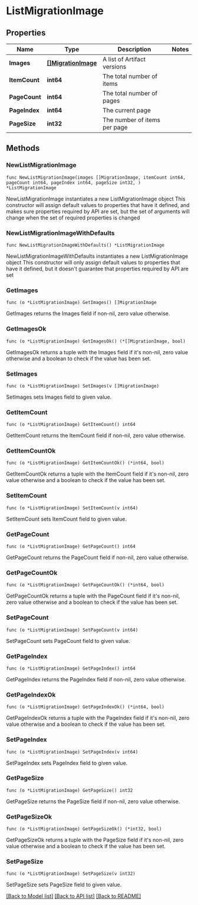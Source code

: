 # ListMigrationImage

## Properties

Name | Type | Description | Notes
------------ | ------------- | ------------- | -------------
**Images** | [**[]MigrationImage**](MigrationImage.md) | A list of Artifact versions | 
**ItemCount** | **int64** | The total number of items | 
**PageCount** | **int64** | The total number of pages | 
**PageIndex** | **int64** | The current page | 
**PageSize** | **int32** | The number of items per page | 

## Methods

### NewListMigrationImage

`func NewListMigrationImage(images []MigrationImage, itemCount int64, pageCount int64, pageIndex int64, pageSize int32, ) *ListMigrationImage`

NewListMigrationImage instantiates a new ListMigrationImage object
This constructor will assign default values to properties that have it defined,
and makes sure properties required by API are set, but the set of arguments
will change when the set of required properties is changed

### NewListMigrationImageWithDefaults

`func NewListMigrationImageWithDefaults() *ListMigrationImage`

NewListMigrationImageWithDefaults instantiates a new ListMigrationImage object
This constructor will only assign default values to properties that have it defined,
but it doesn't guarantee that properties required by API are set

### GetImages

`func (o *ListMigrationImage) GetImages() []MigrationImage`

GetImages returns the Images field if non-nil, zero value otherwise.

### GetImagesOk

`func (o *ListMigrationImage) GetImagesOk() (*[]MigrationImage, bool)`

GetImagesOk returns a tuple with the Images field if it's non-nil, zero value otherwise
and a boolean to check if the value has been set.

### SetImages

`func (o *ListMigrationImage) SetImages(v []MigrationImage)`

SetImages sets Images field to given value.


### GetItemCount

`func (o *ListMigrationImage) GetItemCount() int64`

GetItemCount returns the ItemCount field if non-nil, zero value otherwise.

### GetItemCountOk

`func (o *ListMigrationImage) GetItemCountOk() (*int64, bool)`

GetItemCountOk returns a tuple with the ItemCount field if it's non-nil, zero value otherwise
and a boolean to check if the value has been set.

### SetItemCount

`func (o *ListMigrationImage) SetItemCount(v int64)`

SetItemCount sets ItemCount field to given value.


### GetPageCount

`func (o *ListMigrationImage) GetPageCount() int64`

GetPageCount returns the PageCount field if non-nil, zero value otherwise.

### GetPageCountOk

`func (o *ListMigrationImage) GetPageCountOk() (*int64, bool)`

GetPageCountOk returns a tuple with the PageCount field if it's non-nil, zero value otherwise
and a boolean to check if the value has been set.

### SetPageCount

`func (o *ListMigrationImage) SetPageCount(v int64)`

SetPageCount sets PageCount field to given value.


### GetPageIndex

`func (o *ListMigrationImage) GetPageIndex() int64`

GetPageIndex returns the PageIndex field if non-nil, zero value otherwise.

### GetPageIndexOk

`func (o *ListMigrationImage) GetPageIndexOk() (*int64, bool)`

GetPageIndexOk returns a tuple with the PageIndex field if it's non-nil, zero value otherwise
and a boolean to check if the value has been set.

### SetPageIndex

`func (o *ListMigrationImage) SetPageIndex(v int64)`

SetPageIndex sets PageIndex field to given value.


### GetPageSize

`func (o *ListMigrationImage) GetPageSize() int32`

GetPageSize returns the PageSize field if non-nil, zero value otherwise.

### GetPageSizeOk

`func (o *ListMigrationImage) GetPageSizeOk() (*int32, bool)`

GetPageSizeOk returns a tuple with the PageSize field if it's non-nil, zero value otherwise
and a boolean to check if the value has been set.

### SetPageSize

`func (o *ListMigrationImage) SetPageSize(v int32)`

SetPageSize sets PageSize field to given value.



[[Back to Model list]](../README.md#documentation-for-models) [[Back to API list]](../README.md#documentation-for-api-endpoints) [[Back to README]](../README.md)


